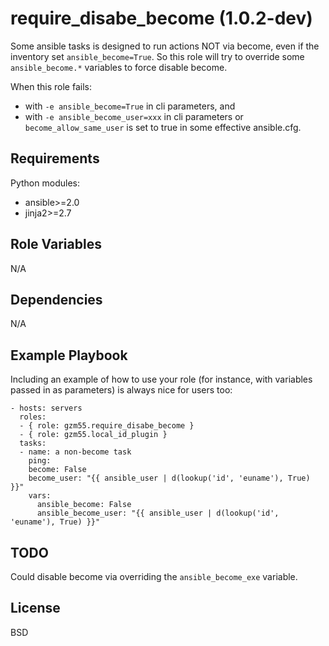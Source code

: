 require_disabe_become (1.0.2-dev)
=================================

Some ansible tasks is designed to run actions NOT via become,
even if the inventory set `ansible_become=True`.
So this role will try to override some `ansible_become.*` variables to force disable become.

When this role fails:
- with `-e ansible_become=True` in cli parameters, and
- with `-e ansible_become_user=xxx` in cli parameters or `become_allow_same_user` is set to true in some effective ansible.cfg.

Requirements
------------

Python modules:
- ansible>=2.0
- jinja2>=2.7

Role Variables
--------------

N/A

Dependencies
------------

N/A

Example Playbook
----------------

Including an example of how to use your role (for instance, with variables passed in as parameters) is always nice for users too:

    - hosts: servers
      roles:
      - { role: gzm55.require_disabe_become }
      - { role: gzm55.local_id_plugin }
      tasks:
      - name: a non-become task
        ping:
        become: False
        become_user: "{{ ansible_user | d(lookup('id', 'euname'), True) }}"
        vars:
          ansible_become: False
          ansible_become_user: "{{ ansible_user | d(lookup('id', 'euname'), True) }}"

TODO
----

Could disable become via overriding the `ansible_become_exe` variable.

License
-------

BSD
